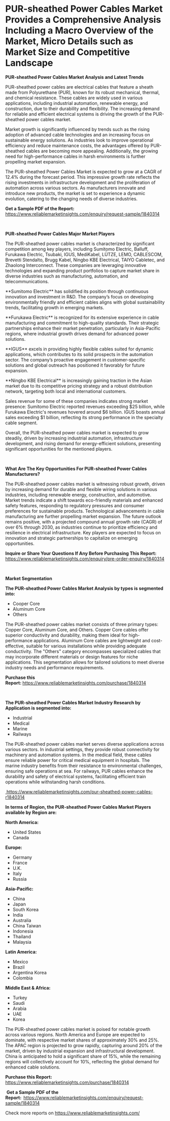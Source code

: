 <p><h1>PUR-sheathed Power Cables Market Provides a Comprehensive Analysis Including a Macro Overview of the Market, Micro Details such as Market Size and Competitive Landscape</h1></p><p><strong>PUR-sheathed Power Cables Market Analysis and Latest Trends</strong></p>
<p><p>PUR-sheathed power cables are electrical cables that feature a sheath made from Polyurethane (PUR), known for its robust mechanical, thermal, and chemical resistance. These cables are widely used in various applications, including industrial automation, renewable energy, and construction, due to their durability and flexibility. The increasing demand for reliable and efficient electrical systems is driving the growth of the PUR-sheathed power cables market.</p><p>Market growth is significantly influenced by trends such as the rising adoption of advanced cable technologies and an increasing focus on sustainable energy solutions. As industries look to improve operational efficiency and reduce maintenance costs, the advantages offered by PUR-sheathed cables are becoming more appealing. Additionally, the growing need for high-performance cables in harsh environments is further propelling market expansion.</p><p>The PUR-sheathed Power Cables Market is expected to grow at a CAGR of 12.4% during the forecast period. This impressive growth rate reflects the rising investments in infrastructure development and the proliferation of automation across various sectors. As manufacturers innovate and introduce new products, the market is set to experience a dynamic evolution, catering to the changing needs of diverse industries.</p></p>
<p><strong>Get a Sample PDF of the Report:&nbsp;</strong> <a href="https://www.reliablemarketinsights.com/enquiry/request-sample/1840314?utm_campaign=2004&utm_medium=2&utm_source=Github&utm_content=ia&utm_term=14022025&utm_id=pur-sheathed-power-cables">https://www.reliablemarketinsights.com/enquiry/request-sample/1840314</a></p>
<p>&nbsp;</p>
<p><strong>PUR-sheathed Power Cables Major Market Players</strong></p>
<p><p>The PUR-sheathed power cables market is characterized by significant competition among key players, including Sumitomo Electric, Balluff, Furukawa Electric, Tsubaki, IGUS, MediKabel, LÜTZE, LEMO, CABLESCOM, Brevetti Stendalto, Brugg Kabel, Ningbo KBE Electrical, TAIYO Cabletec, and Zhaolong Interconnect. These companies are leveraging innovative technologies and expanding product portfolios to capture market share in diverse industries such as manufacturing, automation, and telecommunications.</p><p>**Sumitomo Electric** has solidified its position through continuous innovation and investment in R&D. The company’s focus on developing environmentally friendly and efficient cables aligns with global sustainability trends, facilitating growth in emerging markets. </p><p>**Furukawa Electric** is recognized for its extensive experience in cable manufacturing and commitment to high-quality standards. Their strategic partnerships enhance their market penetration, particularly in Asia-Pacific regions, where industrial growth drives demand for advanced power solutions.</p><p>**IGUS** excels in providing highly flexible cables suited for dynamic applications, which contributes to its solid prospects in the automation sector. The company’s proactive engagement in customer-specific solutions and global outreach has positioned it favorably for future expansion.</p><p>**Ningbo KBE Electrical** is increasingly gaining traction in the Asian market due to its competitive pricing strategy and a robust distribution network, targeting both local and international customers.</p><p>Sales revenue for some of these companies indicates strong market presence: Sumitomo Electric reported revenues exceeding $25 billion, while Furukawa Electric's revenues hovered around $6 billion. IGUS boasts annual sales exceeding $1 billion, reflecting its strong performance in the specialty cable segment.</p><p>Overall, the PUR-sheathed power cables market is expected to grow steadily, driven by increasing industrial automation, infrastructure development, and rising demand for energy-efficient solutions, presenting significant opportunities for the mentioned players.</p></p>
<p>&nbsp;</p>
<p><strong>What Are The Key Opportunities For PUR-sheathed Power Cables Manufacturers?</strong></p>
<p><p>The PUR-sheathed power cables market is witnessing robust growth, driven by increasing demand for durable and flexible wiring solutions in various industries, including renewable energy, construction, and automotive. Market trends indicate a shift towards eco-friendly materials and enhanced safety features, responding to regulatory pressures and consumer preferences for sustainable products. Technological advancements in cable manufacturing are further propelling market expansion. The future outlook remains positive, with a projected compound annual growth rate (CAGR) of over 6% through 2030, as industries continue to prioritize efficiency and resilience in electrical infrastructure. Key players are expected to focus on innovation and strategic partnerships to capitalize on emerging opportunities.</p></p>
<p><strong>Inquire or Share Your Questions If Any Before Purchasing This Report:</strong> <a href="https://www.reliablemarketinsights.com/enquiry/pre-order-enquiry/1840314?utm_campaign=2004&utm_medium=2&utm_source=Github&utm_content=ia&utm_term=14022025&utm_id=pur-sheathed-power-cables">https://www.reliablemarketinsights.com/enquiry/pre-order-enquiry/1840314</a></p>
<p>&nbsp;</p>
<p><strong>Market Segmentation</strong></p>
<p><strong>The PUR-sheathed Power Cables Market Analysis by types is segmented into:</strong></p>
<p><ul><li>Cooper Core</li><li>Aluminum Core</li><li>Others</li></ul></p>
<p><p>The PUR-sheathed power cables market consists of three primary types: Copper Core, Aluminum Core, and Others. Copper Core cables offer superior conductivity and durability, making them ideal for high-performance applications. Aluminum Core cables are lightweight and cost-effective, suitable for various installations while providing adequate conductivity. The "Others" category encompasses specialized cables that may incorporate different materials or design features for niche applications. This segmentation allows for tailored solutions to meet diverse industry needs and performance requirements.</p></p>
<p><strong>Purchase this Report:&nbsp;</strong><a href="https://www.reliablemarketinsights.com/purchase/1840314?utm_campaign=2004&utm_medium=2&utm_source=Github&utm_content=ia&utm_term=14022025&utm_id=pur-sheathed-power-cables">https://www.reliablemarketinsights.com/purchase/1840314</a></p>
<p>&nbsp;</p>
<p><strong>The PUR-sheathed Power Cables Market Industry Research by Application is segmented into:</strong></p>
<p><ul><li>Industrial</li><li>Medical</li><li>Marine</li><li>Railways</li></ul></p>
<p><p>The PUR-sheathed power cables market serves diverse applications across various sectors. In industrial settings, they provide robust connectivity for machinery and automation systems. In the medical field, these cables ensure reliable power for critical medical equipment in hospitals. The marine industry benefits from their resistance to environmental challenges, ensuring safe operations at sea. For railways, PUR cables enhance the durability and safety of electrical systems, facilitating efficient train operations while withstanding harsh conditions.</p></p>
<p><a href="https://www.reliablemarketinsights.com/pur-sheathed-power-cables-r1840314?utm_campaign=2004&utm_medium=2&utm_source=Github&utm_content=ia&utm_term=14022025&utm_id=pur-sheathed-power-cables">&nbsp;https://www.reliablemarketinsights.com/pur-sheathed-power-cables-r1840314</a></p>
<p><strong>In terms of Region, the PUR-sheathed Power Cables Market Players available by Region are:</strong></p>
<p>
    <p> <strong> North America: </strong>
        <ul>
            <li>United States</li>
            <li>Canada</li>
        </ul>
        </p> 
    <p> <strong> Europe: </strong>
        <ul>
            <li>Germany</li>
            <li>France</li>
            <li>U.K.</li>
            <li>Italy</li>
            <li>Russia</li>
        </ul>
        </p> 
    <p> <strong> Asia-Pacific: </strong>
        <ul>
            <li>China</li>
            <li>Japan</li>
            <li>South Korea</li>
            <li>India</li>
            <li>Australia</li>
            <li>China Taiwan</li>
            <li>Indonesia</li>
            <li>Thailand</li>
            <li>Malaysia</li>
        </ul>
        </p> 
    <p> <strong> Latin America: </strong>
        <ul>
            <li>Mexico</li>
            <li>Brazil</li>
            <li>Argentina Korea</li>
            <li>Colombia</li>
        </ul>
        </p> 
    <p> <strong> Middle East & Africa: </strong>
        <ul>
            <li>Turkey</li>
            <li>Saudi</li>
            <li>Arabia</li>
            <li>UAE</li>
            <li>Korea</li>
        </ul>
    </p>
    </p>
<p><p>The PUR-sheathed power cables market is poised for notable growth across various regions. North America and Europe are expected to dominate, with respective market shares of approximately 30% and 25%. The APAC region is projected to grow rapidly, capturing around 20% of the market, driven by industrial expansion and infrastructural development. China is anticipated to hold a significant share of 15%, while the remaining regions will collectively account for 10%, reflecting the global demand for enhanced cable solutions.</p></p>
<p><strong>Purchase this Report: </strong><a href="https://www.reliablemarketinsights.com/purchase/1840314?utm_campaign=2004&utm_medium=2&utm_source=Github&utm_content=ia&utm_term=14022025&utm_id=pur-sheathed-power-cables">https://www.reliablemarketinsights.com/purchase/1840314</a></p>
<p>&nbsp;<strong>Get a Sample PDF of the Report:&nbsp;&nbsp;</strong><a href="https://www.reliablemarketinsights.com/enquiry/request-sample/1840314?utm_campaign=2004&utm_medium=2&utm_source=Github&utm_content=ia&utm_term=14022025&utm_id=pur-sheathed-power-cables">https://www.reliablemarketinsights.com/enquiry/request-sample/1840314</a></p>
<p><strong></strong></p>
<p>Check more reports on <a href="https://www.reliablemarketinsights.com/?utm_campaign=2004&utm_medium=2&utm_source=Github&utm_content=ia&utm_term=14022025&utm_id=pur-sheathed-power-cables">https://www.reliablemarketinsights.com/</a></p>